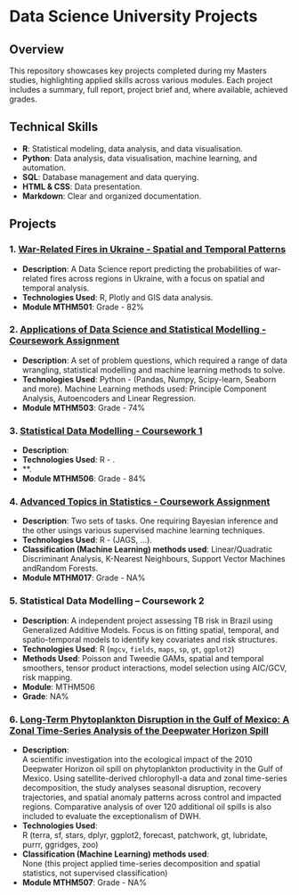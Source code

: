 # Data Science University Projects

## Overview

This repository showcases key projects completed during my Masters studies, highlighting applied skills across various modules. Each project includes a summary, full report, project brief and, where available, achieved grades.

## Technical Skills

- **R**: Statistical modeling, data analysis, and data visualisation.
- **Python**: Data analysis, data visualisation, machine learning, and automation.
- **SQL**: Database management and data querying.
- **HTML & CSS**: Data presentation.
- **Markdown**: Clear and organized documentation.

## Projects

### 1. [War-Related Fires in Ukraine - Spatial and Temporal Patterns](https://github.com/KetchupJL/university-projects/tree/main/Ukraine%20War-Fire%20Project)
   - **Description**: A Data Science report predicting the probabilities of war-related fires across regions in Ukraine, with a focus on spatial and temporal analysis.
   - **Technologies Used**: R, Plotly and GIS data analysis.
   - **Module MTHM501**: Grade - 82%


### 2. [Applications of Data Science and Statistical Modelling - Coursework Assignment](https://github.com/KetchupJL/university-projects/tree/main/MTHM503%20-%20Project)
   - **Description**: A set of problem questions, which required a range of data wrangling, statistical modelling and machine learning methods to solve.
   - **Technologies Used**: Python - (Pandas, Numpy, Scipy-learn, Seaborn and more). Machine Learning methods used: Principle Component Analysis, Autoencoders and Linear Regression.
   - **Module MTHM503**: Grade - 74%


### 3. [Statistical Data Modelling - Coursework 1](https://github.com/KetchupJL/university-projects/tree/main/Statistical%20Data%20Modelling%20Projects%20-%20MTHM506/Coursework%201%20-%20Practical%20Modelling%20Excersises%20and%20Theoretical%20Problems)
   - **Description**: 
   - **Technologies Used**: R - .
   - **.
   - **Module MTHM506**: Grade - 84%


### 4. [Advanced Topics in Statistics - Coursework Assignment](https://github.com/KetchupJL/university-projects/tree/main/Advanced%20Topics%20In%20Statistics)
   - **Description**: Two sets of tasks. One requiring Bayesian inference and the other usings various supervised machine learning techniques.
   - **Technologies Used**: R - (JAGS, ...).
   - **Classification (Machine Learning) methods used**: Linear/Quadratic Discriminant Analysis, K-Nearest Neighbours, Support Vector Machines andRandom Forests.
   - **Module MTHM017**: Grade - NA%

### 5. Statistical Data Modelling – Coursework 2

- **Description**: A independent project assessing TB risk in Brazil using Generalized Additive Models. Focus is on fitting spatial, temporal, and spatio-temporal models to identify key covariates and risk structures.
- **Technologies Used**: R (`mgcv`, `fields`, `maps`, `sp`, `gt`, `ggplot2`)
- **Methods Used**: Poisson and Tweedie GAMs, spatial and temporal smoothers, tensor product interactions, model selection using AIC/GCV, risk mapping.
- **Module**: MTHM506
- **Grade**: NA%


### 6. [Long-Term Phytoplankton Disruption in the Gulf of Mexico: A Zonal Time-Series Analysis of the Deepwater Horizon Spill](https://github.com/KetchupJL/university-projects/tree/main/Communicating%20Data)
- **Description**:  
  A scientific investigation into the ecological impact of the 2010 Deepwater Horizon oil spill on phytoplankton productivity in the Gulf of Mexico. Using satellite-derived chlorophyll-a data and zonal time-series decomposition, the study analyses seasonal disruption, recovery trajectories, and spatial anomaly patterns across control and impacted regions. Comparative analysis of over 120 additional oil spills is also included to evaluate the exceptionalism of DWH.
- **Technologies Used**:  
  R (terra, sf, stars, dplyr, ggplot2, forecast, patchwork, gt, lubridate, purrr, ggridges, zoo)
- **Classification (Machine Learning) methods used**:  
  None (this project applied time-series decomposition and spatial statistics, not supervised classification)
- **Module MTHM507**: Grade - NA%

